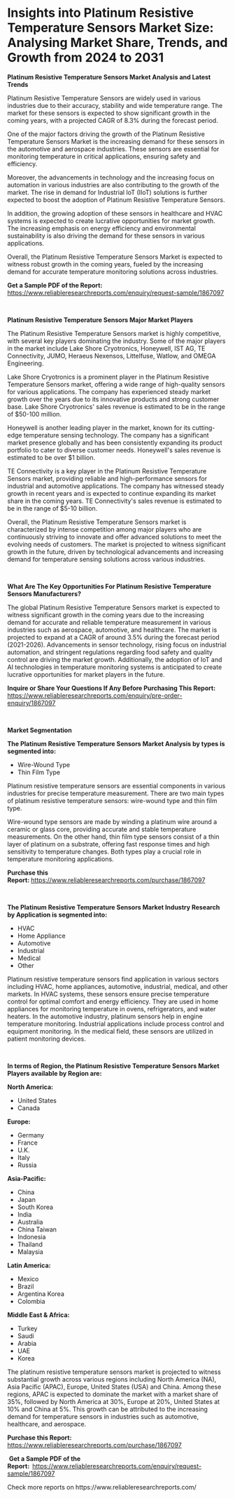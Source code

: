 <p><h1>Insights into Platinum Resistive Temperature Sensors Market Size: Analysing Market Share, Trends, and Growth from 2024 to 2031</h1></p><p><strong>Platinum Resistive Temperature Sensors Market Analysis and Latest Trends</strong></p>
<p><p>Platinum Resistive Temperature Sensors are widely used in various industries due to their accuracy, stability and wide temperature range. The market for these sensors is expected to show significant growth in the coming years, with a projected CAGR of 8.3% during the forecast period.</p><p>One of the major factors driving the growth of the Platinum Resistive Temperature Sensors Market is the increasing demand for these sensors in the automotive and aerospace industries. These sensors are essential for monitoring temperature in critical applications, ensuring safety and efficiency.</p><p>Moreover, the advancements in technology and the increasing focus on automation in various industries are also contributing to the growth of the market. The rise in demand for Industrial IoT (IIoT) solutions is further expected to boost the adoption of Platinum Resistive Temperature Sensors.</p><p>In addition, the growing adoption of these sensors in healthcare and HVAC systems is expected to create lucrative opportunities for market growth. The increasing emphasis on energy efficiency and environmental sustainability is also driving the demand for these sensors in various applications.</p><p>Overall, the Platinum Resistive Temperature Sensors Market is expected to witness robust growth in the coming years, fueled by the increasing demand for accurate temperature monitoring solutions across industries.</p></p>
<p><strong>Get a Sample PDF of the Report:&nbsp;</strong> <a href="https://www.reliableresearchreports.com/enquiry/request-sample/1867097">https://www.reliableresearchreports.com/enquiry/request-sample/1867097</a></p>
<p>&nbsp;</p>
<p><strong>Platinum Resistive Temperature Sensors Major Market Players</strong></p>
<p><p>The Platinum Resistive Temperature Sensors market is highly competitive, with several key players dominating the industry. Some of the major players in the market include Lake Shore Cryotronics, Honeywell, IST AG, TE Connectivity, JUMO, Heraeus Nexensos, Littelfuse, Watlow, and OMEGA Engineering.</p><p>Lake Shore Cryotronics is a prominent player in the Platinum Resistive Temperature Sensors market, offering a wide range of high-quality sensors for various applications. The company has experienced steady market growth over the years due to its innovative products and strong customer base. Lake Shore Cryotronics' sales revenue is estimated to be in the range of $50-100 million.</p><p>Honeywell is another leading player in the market, known for its cutting-edge temperature sensing technology. The company has a significant market presence globally and has been consistently expanding its product portfolio to cater to diverse customer needs. Honeywell's sales revenue is estimated to be over $1 billion.</p><p>TE Connectivity is a key player in the Platinum Resistive Temperature Sensors market, providing reliable and high-performance sensors for industrial and automotive applications. The company has witnessed steady growth in recent years and is expected to continue expanding its market share in the coming years. TE Connectivity's sales revenue is estimated to be in the range of $5-10 billion.</p><p>Overall, the Platinum Resistive Temperature Sensors market is characterized by intense competition among major players who are continuously striving to innovate and offer advanced solutions to meet the evolving needs of customers. The market is projected to witness significant growth in the future, driven by technological advancements and increasing demand for temperature sensing solutions across various industries.</p></p>
<p>&nbsp;</p>
<p><strong>What Are The Key Opportunities For Platinum Resistive Temperature Sensors Manufacturers?</strong></p>
<p><p>The global Platinum Resistive Temperature Sensors market is expected to witness significant growth in the coming years due to the increasing demand for accurate and reliable temperature measurement in various industries such as aerospace, automotive, and healthcare. The market is projected to expand at a CAGR of around 3.5% during the forecast period (2021-2026). Advancements in sensor technology, rising focus on industrial automation, and stringent regulations regarding food safety and quality control are driving the market growth. Additionally, the adoption of IoT and AI technologies in temperature monitoring systems is anticipated to create lucrative opportunities for market players in the future.</p></p>
<p><strong>Inquire or Share Your Questions If Any Before Purchasing This Report:</strong> <a href="https://www.reliableresearchreports.com/enquiry/pre-order-enquiry/1867097">https://www.reliableresearchreports.com/enquiry/pre-order-enquiry/1867097</a></p>
<p>&nbsp;</p>
<p><strong>Market Segmentation</strong></p>
<p><strong>The Platinum Resistive Temperature Sensors Market Analysis by types is segmented into:</strong></p>
<p><ul><li>Wire-Wound Type</li><li>Thin Film Type</li></ul></p>
<p><p>Platinum resistive temperature sensors are essential components in various industries for precise temperature measurement. There are two main types of platinum resistive temperature sensors: wire-wound type and thin film type. </p><p>Wire-wound type sensors are made by winding a platinum wire around a ceramic or glass core, providing accurate and stable temperature measurements. On the other hand, thin film type sensors consist of a thin layer of platinum on a substrate, offering fast response times and high sensitivity to temperature changes. Both types play a crucial role in temperature monitoring applications.</p></p>
<p><strong>Purchase this Report:&nbsp;</strong><a href="https://www.reliableresearchreports.com/purchase/1867097">https://www.reliableresearchreports.com/purchase/1867097</a></p>
<p>&nbsp;</p>
<p><strong>The Platinum Resistive Temperature Sensors Market Industry Research by Application is segmented into:</strong></p>
<p><ul><li>HVAC</li><li>Home Appliance</li><li>Automotive</li><li>Industrial</li><li>Medical</li><li>Other</li></ul></p>
<p><p>Platinum resistive temperature sensors find application in various sectors including HVAC, home appliances, automotive, industrial, medical, and other markets. In HVAC systems, these sensors ensure precise temperature control for optimal comfort and energy efficiency. They are used in home appliances for monitoring temperature in ovens, refrigerators, and water heaters. In the automotive industry, platinum sensors help in engine temperature monitoring. Industrial applications include process control and equipment monitoring. In the medical field, these sensors are utilized in patient monitoring devices.</p></p>
<p>&nbsp;</p>
<p><strong>In terms of Region, the Platinum Resistive Temperature Sensors Market Players available by Region are:</strong></p>
<p>
    <p> <strong> North America: </strong>
        <ul>
            <li>United States</li>
            <li>Canada</li>
        </ul>
        </p> 
    <p> <strong> Europe: </strong>
        <ul>
            <li>Germany</li>
            <li>France</li>
            <li>U.K.</li>
            <li>Italy</li>
            <li>Russia</li>
        </ul>
        </p> 
    <p> <strong> Asia-Pacific: </strong>
        <ul>
            <li>China</li>
            <li>Japan</li>
            <li>South Korea</li>
            <li>India</li>
            <li>Australia</li>
            <li>China Taiwan</li>
            <li>Indonesia</li>
            <li>Thailand</li>
            <li>Malaysia</li>
        </ul>
        </p> 
    <p> <strong> Latin America: </strong>
        <ul>
            <li>Mexico</li>
            <li>Brazil</li>
            <li>Argentina Korea</li>
            <li>Colombia</li>
        </ul>
        </p> 
    <p> <strong> Middle East & Africa: </strong>
        <ul>
            <li>Turkey</li>
            <li>Saudi</li>
            <li>Arabia</li>
            <li>UAE</li>
            <li>Korea</li>
        </ul>
    </p>
    </p>
<p><p>The platinum resistive temperature sensors market is projected to witness substantial growth across various regions including North America (NA), Asia Pacific (APAC), Europe, United States (USA) and China. Among these regions, APAC is expected to dominate the market with a market share of 35%, followed by North America at 30%, Europe at 20%, United States at 10% and China at 5%. This growth can be attributed to the increasing demand for temperature sensors in industries such as automotive, healthcare, and aerospace.</p></p>
<p><strong>Purchase this Report: </strong><a href="https://www.reliableresearchreports.com/purchase/1867097">https://www.reliableresearchreports.com/purchase/1867097</a></p>
<p>&nbsp;<strong>Get a Sample PDF of the Report:&nbsp;&nbsp;</strong><a href="https://www.reliableresearchreports.com/enquiry/request-sample/1867097">https://www.reliableresearchreports.com/enquiry/request-sample/1867097</a></p>
<p><strong></strong></p>
<p>Check more reports on https://www.reliableresearchreports.com/</p>